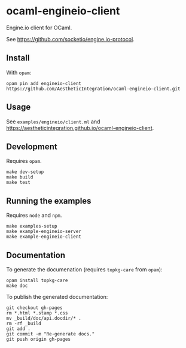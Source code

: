ocaml-engineio-client
=====================

Engine.io client for OCaml.

See https://github.com/socketio/engine.io-protocol.

## Install

With `opam`:

```
opam pin add engineio-client https://github.com/AestheticIntegration/ocaml-engineio-client.git
```

## Usage

See `examples/engineio/client.ml` and https://aestheticintegration.github.io/ocaml-engineio-client.

## Development

Requires `opam`.

```
make dev-setup
make build
make test
```

## Running the examples

Requires `node` and `npm`.

```
make examples-setup
make example-engineio-server
make example-engineio-client
```

## Documentation

To generate the documenation (requires `topkg-care` from `opam`):

```
opam install topkg-care
make doc
```

To publish the generated documentation:

```
git checkout gh-pages
rm *.html *.stamp *.css
mv _build/doc/api.docdir/* .
rm -rf _build
git add .
git commit -m "Re-generate docs."
git push origin gh-pages
```
